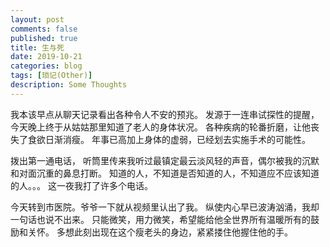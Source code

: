 ```yaml
---
layout: post
comments: false
published: true
title: 生与死
date: 2019-10-21
categories: blog
tags: [琐记(Other)]
description: Some Thoughts
---
```

我本该早点从聊天记录看出各种令人不安的预兆。
发源于一连串试探性的提醒，今天晚上终于从姑姑那里知道了老人的身体状况。
各种疾病的轮番折磨，让他丧失了食欲日渐消瘦。
年事已高加上身体的虚弱，已经划去实施手术的可能性。

拨出第一通电话，
听筒里传来我听过最镇定最云淡风轻的声音，偶尔被我的沉默和对面沉重的鼻息打断。
知道的人，不知道是否知道的人，不知道应不应该知道的人。。。
这一夜我打了许多个电话。

今天转到市医院。爷爷一下就从视频里认出了我。
纵使内心早已波涛汹涌，我却一句话也说不出来。
只能微笑，用力微笑，希望能给他全世界所有温暖所有的鼓励和关怀。
多想此刻出现在这个瘦老头的身边，紧紧搂住他握住他的手。
